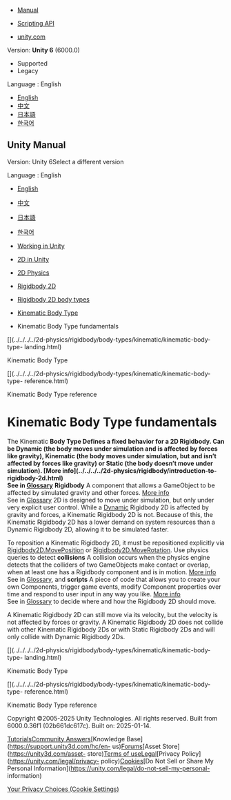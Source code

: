 [](https://docs.unity3d.com)

  * [Manual](../Manual/index.html)
  * [Scripting API](../ScriptReference/index.html)

  * [unity.com](https://unity.com/)

Version: **Unity 6** (6000.0)

  * Supported
  * Legacy

Language : English

  * [English](/Manual/2d-physics/rigidbody/body-types/kinematic/kinematic-body-type-fundamentals.html)
  * [中文](/cn/current/Manual/2d-physics/rigidbody/body-types/kinematic/kinematic-body-type-fundamentals.html)
  * [日本語](/ja/current/Manual/2d-physics/rigidbody/body-types/kinematic/kinematic-body-type-fundamentals.html)
  * [한국어](/kr/current/Manual/2d-physics/rigidbody/body-types/kinematic/kinematic-body-type-fundamentals.html)

[](https://docs.unity3d.com)

## Unity Manual

Version: Unity 6Select a different version

Language : English

  * [English](/Manual/2d-physics/rigidbody/body-types/kinematic/kinematic-body-type-fundamentals.html)
  * [中文](/cn/current/Manual/2d-physics/rigidbody/body-types/kinematic/kinematic-body-type-fundamentals.html)
  * [日本語](/ja/current/Manual/2d-physics/rigidbody/body-types/kinematic/kinematic-body-type-fundamentals.html)
  * [한국어](/kr/current/Manual/2d-physics/rigidbody/body-types/kinematic/kinematic-body-type-fundamentals.html)

  * [Working in Unity](../../../../working-in-unity.html)
  * [2D in Unity](../../../../Unity2D.html)
  * [2D Physics](../../../../2d-physics/2d-physics.html)
  * [Rigidbody 2D](../../../../2d-physics/rigidbody/rigidbody-2d-landing.html)
  * [Rigidbody 2D body types](../../../../2d-physics/rigidbody/body-types/rigidbody-2d-body-types-landing.html)
  * [Kinematic Body Type](../../../../2d-physics/rigidbody/body-types/kinematic/kinematic-body-type-landing.html)
  * Kinematic Body Type fundamentals

[](../../../../2d-physics/rigidbody/body-types/kinematic/kinematic-body-type-
landing.html)

Kinematic Body Type

[](../../../../2d-physics/rigidbody/body-types/kinematic/kinematic-body-type-
reference.html)

Kinematic Body Type reference

# Kinematic Body Type fundamentals

The Kinematic ****Body Type** Defines a fixed behavior for a 2D Rigidbody. Can
be Dynamic (the body moves under simulation and is affected by forces like
gravity), Kinematic (the body moves under simulation, but and isn’t affected
by forces like gravity) or Static (the body doesn’t move under simulation).
[More info](../../../../2d-physics/rigidbody/introduction-to-
rigidbody-2d.html)  
See in [Glossary](../../../../Glossary.html#BodyType)** **Rigidbody** A
component that allows a GameObject to be affected by simulated gravity and
other forces. [More info](../../../../class-Rigidbody.html)  
See in [Glossary](../../../../Glossary.html#Rigidbody) 2D is designed to move
under simulation, but only under very explicit user control. While a
[Dynamic](../dynamic/dynamic-body-type-reference.html) Rigidbody 2D is
affected by gravity and forces, a Kinematic Rigidbody 2D is not. Because of
this, the Kinematic Rigidbody 2D has a lower demand on system resources than a
Dynamic Rigidbody 2D, allowing it to be simulated faster.

To reposition a Kinematic Rigidbody 2D, it must be repositioned explicitly via
[Rigidbody2D.MovePosition](../../../../../ScriptReference/Rigidbody2D.MovePosition.html)
or
[Rigidbody2D.MoveRotation](../../../../../ScriptReference/Rigidbody2D.MoveRotation.html).
Use physics queries to detect **collisions** A collision occurs when the
physics engine detects that the colliders of two GameObjects make contact or
overlap, when at least one has a Rigidbody component and is in motion. [More
info](../../../../CollidersOverview.html)  
See in [Glossary](../../../../Glossary.html#Collision), and **scripts** A
piece of code that allows you to create your own Components, trigger game
events, modify Component properties over time and respond to user input in any
way you like. [More info](../../../../creating-scripts.html)  
See in [Glossary](../../../../Glossary.html#Scripts) to decide where and how
the Rigidbody 2D should move.

A Kinematic Rigidbody 2D can still move via its velocity, but the velocity is
not affected by forces or gravity. A Kinematic Rigidbody 2D does not collide
with other Kinematic Rigidbody 2Ds or with Static Rigidbody 2Ds and will only
collide with Dynamic Rigidbody 2Ds.

[](../../../../2d-physics/rigidbody/body-types/kinematic/kinematic-body-type-
landing.html)

Kinematic Body Type

[](../../../../2d-physics/rigidbody/body-types/kinematic/kinematic-body-type-
reference.html)

Kinematic Body Type reference

Copyright ©2005-2025 Unity Technologies. All rights reserved. Built from
6000.0.36f1 (02b661dc617c). Built on: 2025-01-14.

[Tutorials](https://learn.unity.com/)[Community
Answers](https://answers.unity3d.com)[Knowledge
Base](https://support.unity3d.com/hc/en-
us)[Forums](https://forum.unity3d.com)[Asset Store](https://unity3d.com/asset-
store)[Terms of
use](https://docs.unity3d.com/Manual/TermsOfUse.html)[Legal](https://unity.com/legal)[Privacy
Policy](https://unity.com/legal/privacy-
policy)[Cookies](https://unity.com/legal/cookie-policy)[Do Not Sell or Share
My Personal Information](https://unity.com/legal/do-not-sell-my-personal-
information)

[Your Privacy Choices (Cookie Settings)](javascript:void\(0\);)

